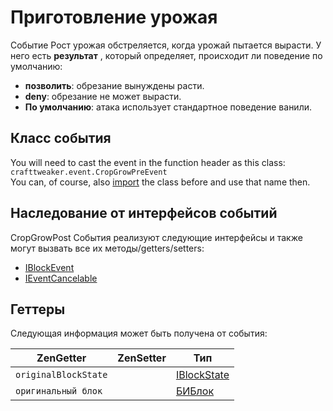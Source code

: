 # Приготовление урожая

Событие Рост урожая обстреляется, когда урожай пытается вырасти. У него есть **результат** , который определяет, происходит ли поведение по умолчанию:

- **позволить**: обрезание вынуждены расти.
- **deny**: обрезание не может вырасти.
- **По умолчанию**: атака использует стандартное поведение ванили.

## Класс события
You will need to cast the event in the function header as this class:  
`crafttweaker.event.CropGrowPreEvent`  
You can, of course, also [import](/AdvancedFunctions/Import/) the class before and use that name then.

## Наследование от интерфейсов событий
CropGrowPost События реализуют следующие интерфейсы и также могут вызвать все их методы/getters/setters:

- [IBlockEvent](/Vanilla/Events/Events/IBlockEvent/)
- [IEventCancelable](/Vanilla/Events/Events/IEventCancelable/)


## Геттеры
Следующая информация может быть получена от события:

| ZenGetter            | ZenSetter | Тип                                         |
| -------------------- | --------- | ------------------------------------------- |
| `originalBlockState` |           | [IBlockState](/Vanilla/Blocks/IBlockState/) |
| `оригинальный блок`  |           | [БИБлок](/Vanilla/Blocks/IBlock/)           |
